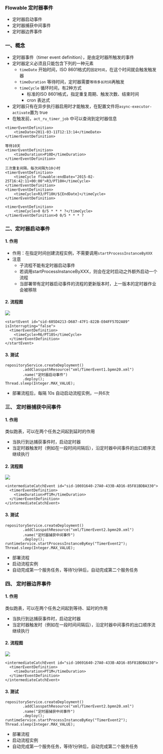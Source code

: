 ###  Flowable 定时器事件
*  定时器启动事件
*  定时器捕获中间事件
*  定时器边界事件

### 一、概念
* 定时器事件（timer event definition），是由定时器所触发的事件 
* 定时器定义必须且只能包含下列的一种元素
  * `timeDate` 开始时间，ISO 8601格式的`固定时间`，在这个时间就会触发触发器
  * `timeDuration` 等待时间，定时器需要`等待多长时间`再触发
  * `timeCycle` 循环时间，有2种方式
    * 标准的ISO 8601格式，指定重复周期、触发次数、结束时间
    * cron 表达式
* 定时器只有在异步执行器启用时才能触发，在配置文件将`async-executor-activate`置为 true
* 在触发前，`act_ru_timer_job` 中可以查询到定时器信息

```
<timerEventDefinition>
    <timeDate>2011-03-11T12:13:14</timeDate>
</timerEventDefinition>

等待10天
<timerEventDefinition>
    <timeDuration>P10D</timeDuration>
</timerEventDefinition>

三次重复间隔，每次间隔为10小时
<timerEventDefinition>
    <timeCycle flowable:endDate="2015-02-25T16:42:11+00:00">R3/PT10H</timeCycle>
</timerEventDefinition>
<timerEventDefinition>
    <timeCycle>R3/PT10H/${EndDate}</timeCycle>
</timerEventDefinition>

<timerEventDefinition>
    <timeCycle>0 0/5 * * * ?</timeCycle>
</timerEventDefinition>0 0/5 * * * ?
```


### 二、定时器启动事件
#### 1. 作用
* 作用：在指定时间创建流程实例，不需要调用`startProcessInstanceByXXX`
* 注意
  * 子流程不能有定时器启动事件
  * 若调用startProcessInstanceByXXX，则会在定时启动之外额外启动一个流程
  * 当部署带有定时器启动事件的流程的更新版本时，上一版本的定时器作业会被移除


#### 2. 流程图
![](https://fgq233.github.io/imgs/workflow/flow13.png)

```
<startEvent id="sid-605D4213-D687-47F1-822B-E04FF57D2A89" isInterrupting="false">
  <timerEventDefinition>
    <timeCycle>R6/PT10S</timeCycle>
  </timerEventDefinition>
</startEvent>
```

#### 3. 测试
```
repositoryService.createDeployment()
        .addClasspathResource("xml/TimerEvent1.bpmn20.xml")
        .name("定时器启动事件")
        .deploy();
Thread.sleep(Integer.MAX_VALUE);
```

* 部署流程后，每隔 10s 自动启动流程实例，一共6次

### 三、 定时器捕获中间事件
#### 1. 作用
类似跑表，可以在两个任务之间起到延时的作用
* 当执行到达捕获事件时，启动定时器
* 当定时器触发时（例如在一段时间间隔后），沿定时器中间事件的出口顺序流继续执行


#### 2. 流程图
![](https://fgq233.github.io/imgs/workflow/flow14.png)

```
<intermediateCatchEvent id="sid-10691640-27A0-433B-AD16-85F81BDBA330">
  <timerEventDefinition>
    <timeDuration>PT1M</timeDuration>
  </timerEventDefinition>
</intermediateCatchEvent>
```

#### 3. 测试
```
repositoryService.createDeployment()
        .addClasspathResource("xml/TimerEvent2.bpmn20.xml")
        .name("定时器捕获中间事件")
        .deploy();
runtimeService.startProcessInstanceByKey("TimerEvent2");
Thread.sleep(Integer.MAX_VALUE);
```

* 部署流程
* 启动流程实例
* 自动完成第一个服务任务，等待1分钟后，自动完成第二个服务任务



### 四、 定时器边界事件
#### 1. 作用
类似跑表，可以在两个任务之间起到等待、延时的作用
* 当执行到达捕获事件时，启动定时器
* 当定时器触发时（例如在一段时间间隔后），沿定时器中间事件的出口顺序流继续执行


#### 2. 流程图
![](https://fgq233.github.io/imgs/workflow/flow14.png)

```
<intermediateCatchEvent id="sid-10691640-27A0-433B-AD16-85F81BDBA330">
  <timerEventDefinition>
    <timeDuration>PT1M</timeDuration>
  </timerEventDefinition>
</intermediateCatchEvent>
```

#### 3. 测试
```
repositoryService.createDeployment()
        .addClasspathResource("xml/TimerEvent2.bpmn20.xml")
        .name("定时器捕获中间事件")
        .deploy();
runtimeService.startProcessInstanceByKey("TimerEvent2");
Thread.sleep(Integer.MAX_VALUE);
```

* 部署流程
* 启动流程实例
* 自动完成第一个服务任务，等待1分钟后，自动完成第二个服务任务
